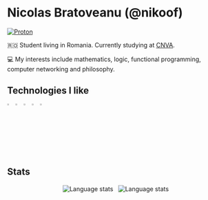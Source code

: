# Nicolas Bratoveanu (@nikoof)

<a href="mailto:nicolasbratoveanu@proton.me"><img src="https://img.shields.io/badge/nicolasbratoveanu%40proton.me-8A2BE2?logo=proton&logoColor=white" alt="Proton"/></a>

🇷🇴 Student living in Romania. Currently studying at [CNVA](https://cnva.eu).

💻 My interests include mathematics, logic, functional programming, computer networking and philosophy.

## Technologies I like

<a href="https://kernel.org"><img align="center" alt="Tux" width="3%" src="https://cdn.simpleicons.org/linux/ffffff" /></a>
<a href="https://nixos.org"><img align="center" alt="NixOS Logo" width="3%" src="https://cdn.simpleicons.org/nixos/ffffff" /></a>
<a href="https://haskell.org"><img align="center" alt="Haskell Logo" width="3%" src="https://cdn.simpleicons.org/haskell/ffffff" /></a>
<a href="https://rust-lang.org"><img align="center" alt="Rust Logo (CC-BY-SA-4)" width="3%" src="https://cdn.simpleicons.org/rust/ffffff" /></a>
<a href="https://github.com/latex3/latex2e"><img align="center" alt="LaTeX Logo" width="3%" src="https://cdn.simpleicons.org/latex/ffffff" /></a>

<!-- Rust Logo is CC-BY-SA-4 (https://creativecommons.org/licenses/by-sa/4.0/) -->

## Stats
<div align="center">
  <img align="center" src="https://github-readme-stats.vercel.app/api/top-langs?username=nikoof&show_icons=true&locale=en&layout=compact&theme=dark&bg_color=00000000" alt="Language stats" />
  &nbsp;
  <img align="center" src="https://github-readme-stats.vercel.app/api?username=nikoof&show_icons=true&locale=en&layout=compact&theme=dark&bg_color=00000000" alt="Language stats" />
</div>

<!-- 808,017,424,794,512,875,886,459,904,961,710,757,005,754,368,000,000,000 -->
